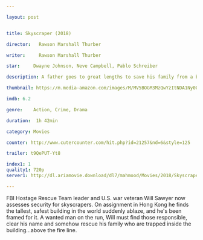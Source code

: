 ```yaml
---

layout: post


title: Skyscraper (2018)

director:   Rawson Marshall Thurber

writer:     Rawson Marshall Thurber

star:     Dwayne Johnson, Neve Campbell, Pablo Schreiber

description: A father goes to great lengths to save his family from a burning skyscraper.

thumbnail: https://m.media-amazon.com/images/M/MV5BOGM3MzQwYzItNDA1Ny00MzIyLTg5Y2QtYTAwMzNmMDU2ZDgxXkEyXkFqcGdeQXVyMjMxOTE0ODA@._V1_UX182_CR0,0,182,268_AL__QL50.jpg

imdb: 6.2

genre:    Action, Crime, Drama

duration:  1h 42min

category: Movies

counter: http://www.cutercounter.com/hit.php?id=21257&nd=6&style=125

trailer: t9QePUT-Yt8

index1: 1
quality1: 720p
server1: http://dl.ariamovie.download/dl7/mahmood/Movies/2018/Skyscraper%20%282018%29%20720p%20HDCAM%20Ganool%20%28AriaMovie%29.mkv

---
```


FBI Hostage Rescue Team leader and U.S. war veteran Will Sawyer now assesses security for skyscrapers. On assignment in Hong Kong he finds the tallest, safest building in the world suddenly ablaze, and he's been framed for it. A wanted man on the run, Will must find those responsible, clear his name and somehow rescue his family who are trapped inside the building...above the fire line.